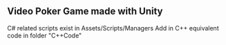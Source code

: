 Video Poker Game made with Unity 
------------------------------------
C# related scripts exist in Assets/Scripts/Managers
Add in C++ equivalent code in folder "C++Code"
